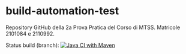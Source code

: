 # build-automation-test
Repository GitHub della 2a Prova Pratica del Corso di MTSS. Matricole 2101084 e 2110992.

Status build (branch):
[![Java CI with Maven](https://github.com/elia-stellin-unipd/mtss-prova-pratica-2/actions/workflows/main.yml/badge.svg?branch=develop)](https://github.com/elia-stellin-unipd/mtss-prova-pratica-2/actions/workflows/main.yml)
